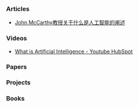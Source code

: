 ### Articles

- [John McCarthy教授关于什么是人工智能的阐述](http://www-formal.stanford.edu/jmc/whatisai/whatisai.html)

### Videos

- [What is Artificial Intelligence - Youtube HubSpot](https://www.youtube.com/watch?v=mJeNghZXtMo)

### Papers

### Projects

### Books
